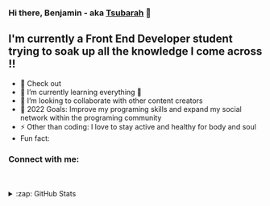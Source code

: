 ### Hi there, Benjamin - aka [Tsubarah][website] 👋 


## I'm currently a Front End Developer student trying to soak up all the knowledge I come across !!

- 🔭 Check out 
- 🌱 I’m currently learning everything 🤣
- 👯 I’m looking to collaborate with other content creators
- 🥅 2022 Goals: Improve my programing skills and expand my social network within the programing community
- ⚡ Other than coding: I love to stay active and healthy for body and soul
- Fun fact: 

### Connect with me:



<br />
<br />


<details>
  <summary>:zap: GitHub Stats</summary>

  <img align="left" alt="Tsubarah's GitHub Stats" src="https://github-readme-stats.vercel.app/api?username=codeSTACKr&show_icons=true&hide_border=false&title_color=ff652f&icon_color=FFE400&bg_color=09131B&text_color=ffffff&border_color=0c1a25" />

</details>

[website]: https://tsubarah.com
[linkedin]: https://linkedin.com/in/Tsubarah